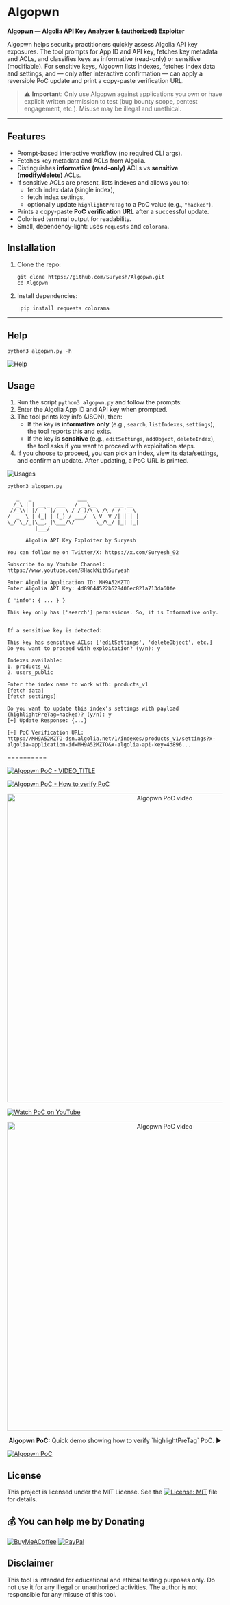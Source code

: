 # Algopwn

**Algopwn — Algolia API Key Analyzer & (authorized) Exploiter**

Algopwn helps security practitioners quickly assess Algolia API key exposures. The tool prompts for App ID and API key, fetches key metadata and ACLs, and classifies keys as informative (read-only) or sensitive (modifiable). For sensitive keys, Algopwn lists indexes, fetches index data and settings, and — only after interactive confirmation — can apply a reversible PoC update and print a copy-paste verification URL.

> ⚠️ **Important**: Only use Algopwn against applications you own or have explicit written permission to test (bug bounty scope, pentest engagement, etc.). Misuse may be illegal and unethical.

---

## Features

- Prompt-based interactive workflow (no required CLI args).
- Fetches key metadata and ACLs from Algolia.
- Distinguishes **informative (read-only)** ACLs vs **sensitive (modify/delete)** ACLs.
- If sensitive ACLs are present, lists indexes and allows you to:
  - fetch index data (single index),
  - fetch index settings,
  - optionally update `highlightPreTag` to a PoC value (e.g., `"hacked"`).
- Prints a copy-paste **PoC verification URL** after a successful update.
- Colorised terminal output for readability.
- Small, dependency-light: uses `requests` and `colorama`.


## Installation

1. Clone the repo:
    ```
    git clone https://github.com/Suryesh/Algopwn.git
    cd Algopwn
    ```

2. Install dependencies:
   ```
    pip install requests colorama
    ```

---

## Help
```
python3 algopwn.py -h
```

![Help](img/help.png)



## Usage

1. Run the script `python3 algopwn.py` and follow the prompts:
2. Enter the Algolia App ID and API key when prompted.
3. The tool prints key info (JSON), then:
   - If the key is **informative only** (e.g., `search`, `listIndexes`, `settings`), the tool reports this and exits.
   - If the key is **sensitive** (e.g., `editSettings`, `addObject`, `deleteIndex`), the tool asks if you want to proceed with exploitation steps.
4. If you choose to proceed, you can pick an index, view its data/settings, and confirm an update. After updating, a PoC URL is printed.

![Usages](img/usages.png)

```
python3 algopwn.py

   _   _               ___
  /_\ | | __ _  ___   / _ \__      ___ __
 //_\\| |/ _` |/ _ \ / /_)/\ \ /\ / / '_ \
/  _  \ | (_| | (_) / ___/  \ V  V /| | | |
\_/ \_/_|\__, |\___/\/       \_/\_/ |_| |_|
         |___/

      Algolia API Key Exploiter by Suryesh

You can follow me on Twitter/X: https://x.com/Suryesh_92

Subscribe to my Youtube Channel: https://www.youtube.com/@HackWithSuryesh

Enter Algolia Application ID: MH9A52MZTO
Enter Algolia API Key: 4d89644522b528406ec821a713da60fe

{ "info": { ... } }

This key only has ['search'] permissions. So, it is Informative only.


If a sensitive key is detected:

This key has sensitive ACLs: ['editSettings', 'deleteObject', etc.]
Do you want to proceed with exploitation? (y/n): y

Indexes available:
1. products_v1
2. users_public

Enter the index name to work with: products_v1
[fetch data]
[fetch settings]

Do you want to update this index's settings with payload (highlightPreTag=hacked)? (y/n): y
[+] Update Response: {...}

[+] PoC Verification URL:
https://MH9A52MZTO-dsn.algolia.net/1/indexes/products_v1/settings?x-algolia-application-id=MH9A52MZTO&x-algolia-api-key=4d896...
```


==========

<!-- clickable thumbnail -->
[![Algopwn PoC - VIDEO_TITLE](https://img.youtube.com/vi/VIDEO_ID/hqdefault.jpg)](https://www.youtube.com/watch?v=DtSpnyILWd4)

[![Algopwn PoC - How to verify PoC](https://img.youtube.com/vi/VIDEO_ID/hqdefault.jpg)](https://www.youtube.com/watch?v=DtSpnyILWd4)


<p align="center">
  <a href="https://www.youtube.com/watch?v=VIDEO_ID" target="_blank">
    <img src="https://img.youtube.com/vi/VIDEO_ID/hqdefault.jpg" alt="Algopwn PoC video" width="720"/>
  </a>
</p>


[![Watch PoC on YouTube](https://img.shields.io/badge/Watch-PoC_on_YouTube-red?logo=youtube)](https://www.youtube.com/watch?v=DtSpnyILWd4)


<p align="center">
  <a href="https://www.youtube.com/watch?v=VIDEO_ID" target="_blank">
    <img src="https://img.youtube.com/vi/VIDEO_ID/hqdefault.jpg" alt="Algopwn PoC video" width="720"/>
  </a>
</p>

<p align="center">
  <strong>Algopwn PoC:</strong> Quick demo showing how to verify `highlightPreTag` PoC. ▶️
</p>


[![Algopwn PoC](./assets/algopwn_poc_thumbnail.png)](https://www.youtube.com/watch?v=DtSpnyILWd4)



## License
This project is licensed under the MIT License. See the [![License: MIT](https://img.shields.io/badge/License-MIT-yellow.svg)](LICENSE) file for details.

 ## 💰 You can help me by Donating
 
  [![BuyMeACoffee](https://img.shields.io/badge/Buy%20Me%20a%20Coffee-ffdd00?style=for-the-badge&logo=buy-me-a-coffee&logoColor=black)](https://buymeacoffee.com/suryesh_92) [![PayPal](https://img.shields.io/badge/PayPal-00457C?style=for-the-badge&logo=paypal&logoColor=white)](https://www.paypal.com/paypalme/Suryesh92) 


## Disclaimer
This tool is intended for educational and ethical testing purposes only. Do not use it for any illegal or unauthorized activities. The author is not responsible for any misuse of this tool.
